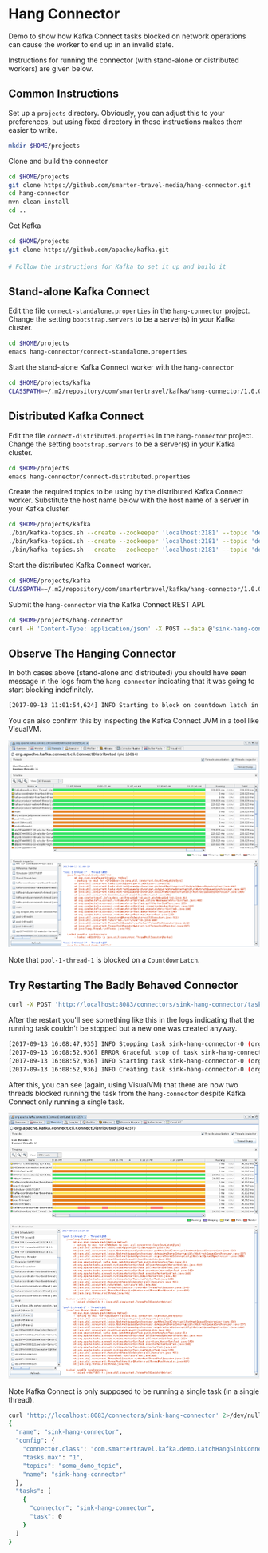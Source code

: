 # Hang Connector

Demo to show how Kafka Connect tasks blocked on network operations can cause the worker to end up in an invalid state.

Instructions for running the connector (with stand-alone or distributed workers) are given below.
 
## Common Instructions

Set up a `projects` directory. Obviously, you can adjust this to your preferences, but using fixed directory
in these instructions makes them easier to write.

```bash
mkdir $HOME/projects
```

Clone and build the connector

```bash
cd $HOME/projects
git clone https://github.com/smarter-travel-media/hang-connector.git
cd hang-connector
mvn clean install
cd ..
```

Get Kafka

```bash
cd $HOME/projects
git clone https://github.com/apache/kafka.git

# Follow the instructions for Kafka to set it up and build it
```

## Stand-alone Kafka Connect

Edit the file `connect-standalone.properties` in the `hang-connector` project. Change the setting 
`bootstrap.servers` to be a server(s) in your Kafka cluster.

```bash
cd $HOME/projects
emacs hang-connector/connect-standalone.properties 
```

Start the stand-alone Kafka Connect worker with the `hang-connector`

```bash
cd $HOME/projects/kafka
CLASSPATH=~/.m2/repository/com/smartertravel/kafka/hang-connector/1.0.0-SNAPSHOT/* ./bin/connect-standalone.sh ../hang-connector/connect-standalone.properties ../hang-connector/sink-hang-connector.properties
```

## Distributed Kafka Connect

Edit the file `connect-distributed.properties` in the `hang-connector` project. Change the setting 
`bootstrap.servers` to be a server(s) in your Kafka cluster.

```bash
cd $HOME/projects
emacs hang-connector/connect-distributed.properties 
```

Create the required topics to be using by the distributed Kafka Connect worker. Substitute the host name below
with the host name of a server in your Kafka cluster.

```bash
cd $HOME/projects/kafka
./bin/kafka-topics.sh --create --zookeeper 'localhost:2181' --topic 'demo_connect_offsets' --replication-factor 3 --partitions 25
./bin/kafka-topics.sh --create --zookeeper 'localhost:2181' --topic 'demo_connect_configs' --replication-factor 3 --partitions 1
./bin/kafka-topics.sh --create --zookeeper 'localhost:2181' --topic 'demo_connect_status' --replication-factor 3 --partitions 25
```

Start the distributed Kafka Connect worker.

```bash
cd $HOME/projects/kafka
CLASSPATH=~/.m2/repository/com/smartertravel/kafka/hang-connector/1.0.0-SNAPSHOT/* ./bin/connect-distributed.sh ../hang-connector/connect-distributed.properties
```


Submit the `hang-connector` via the Kafka Connect REST API.

```bash
cd $HOME/projects/hang-connector
curl -H 'Content-Type: application/json' -X POST --data @'sink-hang-connector.json' http://localhost:8083/connectors
```

## Observe The Hanging Connector

In both cases above (stand-alone and distributed) you should have seen message in the logs from the `hang-connector`
indicating that it was going to start blocking indefinitely.

```bash
[2017-09-13 11:01:54,624] INFO Starting to block on countdown latch in pool-1-thread-1 (com.smartertravel.kafka.demo.LatchHangSinkTask:38)
```

You can also confirm this by inspecting the Kafka Connect JVM in a tool like VisualVM.
 
![blocked worker thread](blocked_thread.png "Blocked Worker Thread")

Note that `pool-1-thread-1` is blocked on a `CountdownLatch`.

## Try Restarting The Badly Behaved Connector

```bash
curl -X POST 'http://localhost:8083/connectors/sink-hang-connector/tasks/0/restart'
```

After the restart you'll see something like this in the logs indicating that the running task couldn't be stopped
but a new one was created anyway.

```bash
[2017-09-13 16:08:47,935] INFO Stopping task sink-hang-connector-0 (org.apache.kafka.connect.runtime.Worker:447)
[2017-09-13 16:08:52,936] ERROR Graceful stop of task sink-hang-connector-0 failed. (org.apache.kafka.connect.runtime.Worker:476)
[2017-09-13 16:08:52,936] INFO Starting task sink-hang-connector-0 (org.apache.kafka.connect.runtime.distributed.DistributedHerder:829)
[2017-09-13 16:08:52,936] INFO Creating task sink-hang-connector-0 (org.apache.kafka.connect.runtime.Worker:358)
```

After this, you can see (again, using VisualVM) that there are now two threads blocked running the task from the
`hang-connector` despite Kafka Connect only running a single task.

![two blocked worker threads](two_blocked_threads.png "Two Blocked Worker Threads")

Note Kafka Connect is only supposed to be running a single task (in a single thread).

```bash
curl 'http://localhost:8083/connectors/sink-hang-connector' 2>/dev/null | jq .
{
  "name": "sink-hang-connector",
  "config": {
    "connector.class": "com.smartertravel.kafka.demo.LatchHangSinkConnector",
    "tasks.max": "1",
    "topics": "some_demo_topic",
    "name": "sink-hang-connector"
  },
  "tasks": [
    {
      "connector": "sink-hang-connector",
      "task": 0
    }
  ]
}
```